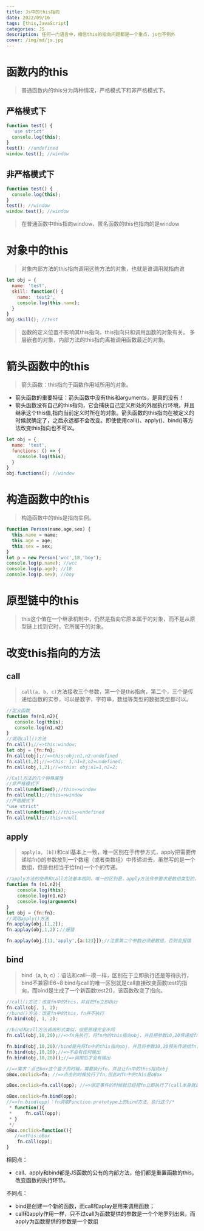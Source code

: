 ```yaml
---
title: Js中的this指向
date: 2022/09/16
tags: [this,JavaScript]
categories: JS
description: 任何一门语言中，相信this的指向问题都是一个重点，js也不例外
cover: /img/md/js.jpg
---
```


# 函数内的this
> 普通函数内的this分为两种情况，严格模式下和非严格模式下。

## 严格模式下
```javascript
function test() {
  'use strict'
  console.log(this);
}
test(); //undefined
window.test(); //window
```
## 非严格模式下

```javascript
function test() {
  console.log(this);
}
test(); //window
window.test(); //window
```
> 在普通函数中this指向window、匿名函数的this也指向的是window

# 对象中的this
> 对象内部方法的this指向调用这些方法的对象，也就是谁调用就指向谁

```javascript
let obj = {
  name: 'test',
  skill: function() {
    name: 'test2',
    console.log(this.name);
  }
}
obj.skill(); //test
```
> 函数的定义位置不影响其this指向，this指向只和调用函数的对象有关。
> 多层嵌套的对象，内部方法的this指向离被调用函数最近的对象。

# 箭头函数中的this
> 箭头函数：this指向于函数作用域所用的对象。

- 箭头函数的重要特征：箭头函数中没有this和arguments，是真的没有！
- 箭头函数没有自己的this指向，它会捕获自己定义所处的外层执行环境，并且继承这个this值,指向当前定义时所在的对象。箭头函数的this指向在被定义的时候就确定了，之后永远都不会改变。即使使用call()、apply()、bind()等方法改变this指向也不可以。

```javascript
let obj = {
  name: 'test',
  functions: () => {
    console.log(this);
  }
}
obj.functions(); //window
```

# 构造函数中的this
> 构造函数中的this是指向实例。

```javascript
function Person(name,age,sex) {
  this.name = name;
  this.age = age;
  this.sex = sex;
}
let p = new Person('wcc',18,'boy');
console.log(p.name); //wcc
console.log(p.age); //18
console.log(p.sex); //boy
```

# 原型链中的this
> this这个值在一个继承机制中，仍然是指向它原本属于的对象，而不是从原型链上找到它时，它所属于的对象。

# 改变this指向的方法
## call
> `call(a, b, c)`方法接收三个参数，第一个是this指向，第二个，三个是传递给函数的实参，可以是数字，字符串，数组等类型的数据类型都可以。

```javascript
//定义函数
function fn(n1,n2){
   console.log(this);  
   console.log(n1,n2)
}
//调用call()方法
fn.call();//=>this:window;
let obj = {fn:fn};
fn.call(obj);//=>this:obj;n1,n2:undefined
fn.call(1,2);//=>this: 1;n1=2,n2=undefined;
fn.call(obj,1,2);//=>this: obj;n1=1,n2=2;

//Call方法的几个特殊属性
//非严格模式下
fn.call(undefined);//this=>window
fn.call(null);//this=>window
//严格模式下
"use strict"
fn.call(undefined);//this=>undefined
fn.call(null);//this=>null

```

## apply
> `apply(a, [b])`和call基本上一致，唯一区别在于传参方式，apply把需要传递给fn()的参数放到一个数组（或者类数组）中传递进去，虽然写的是一个数组，但是也相当于给fn()一个个的传递。
> 
```javascript
//apply方法的使用和call方法基本相同，唯一的区别是，apply方法传参要求是数组类型的，数组内可以任意形式的数据
function fn (n1,n2){
    console.log(this);
    console.log(n1,n2)
    console.log(arguments)
}
let obj = {fn:fn};
//调用apply()方法
fn.applay(obj,[1,2]);
fn.applay(obj,1,2)；//报错

fn.applay(obj,[11,'apply',{a:123}]);//注意第二个参数必须是数组，否则会报错
```

## bind

> bind（a, b, c）：语法和call一模一样，区别在于立即执行还是等待执行，bind不兼容IE6~8
> bind与call的唯一区别就是call直接改变函数test的指向，而bind是生成了一个新函数test2()，该函数改变了指向。
```javascript
//call()方法：改变fn中的this，并且把fn立即执行
fn.call(obj, 1, 2); 
//bind()方法：改变fn中的this，fn并不执行
fn.bind(obj, 1, 2); 
```
```javascript
//bind和call方法调用形式类似，但是原理完全不同
fn.call(obj,10,20);//=>fn先执行，将fn内的this指向obj，并且把参数10,20传递给fn

fn.bind(obj,10,20)//bind是先将fn中的this指向obj，并且将参数10,20预先传递给fn，但是此时的fn并没有被执行，只有fn执行时this指向和传递参数才有作用
fn.bind(obj,10,20);//=>不会有任何输出
fn.bind(obj,10,20)();//=>调用后才会有输出

//=>需求：点击box这个盒子的时候，需要执行fn，并且让fn中的this指向obj
oBox.onclick=fn; //=>点击的时候执行了fn,但此时fn中的this是oBox

oBox.onclick=fn.call(opp); //=>绑定事件的时候就已经把fn立即执行了(call本身就是立即执行函数),然后把fn执行的返回值绑定给事件

oBox.onclick=fn.bind(opp);
//=>fn.bind(opp)：fn调取Function.prototype上的bind方法，执行这个/* 
 * function(){
 *     fn.call(opp);
 * }
 */
oBox.onclick=function(){
   //=>this:oBox
    fn.call(opp);
}

```

相同点：
- call、apply和bind都是JS函数的公有的内部方法，他们都是重置函数的this，改变函数的执行环节。

不同点：
- bind是创建一个新的函数，而call和aplay是用来调用函数；
- call和apply作用一样，只不过call为函数提供的参数是一个个地罗列出来，而apply为函数提供的参数是一个数组
